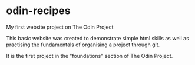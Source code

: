 # odin-recipes
My first website project on The Odin Project

This basic website was created to demonstrate simple html skills as well as practising the fundamentals of organising a project through git.

It is the first project in the "foundations" section of The Odin Project.
